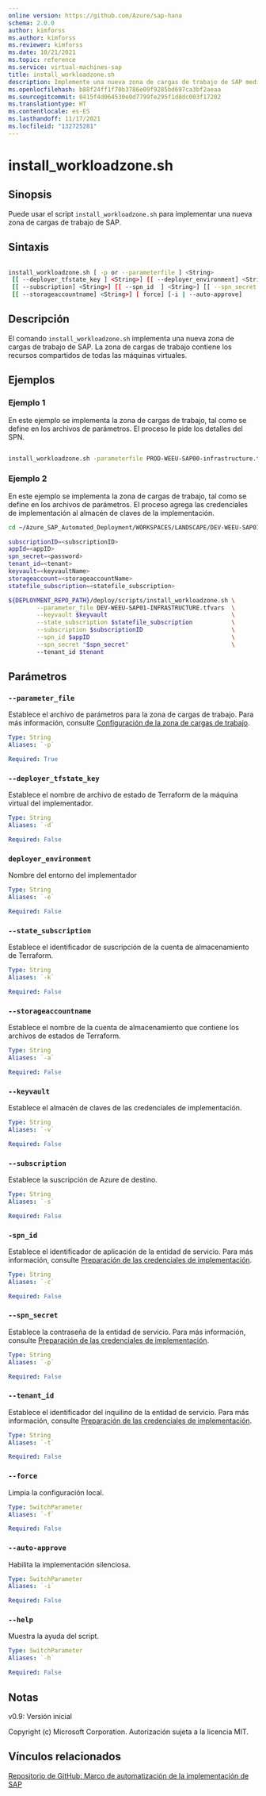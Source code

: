 ```yaml
---
online version: https://github.com/Azure/sap-hana
schema: 2.0.0
author: kimforss
ms.author: kimforss
ms.reviewer: kimforss
ms.date: 10/21/2021
ms.topic: reference
ms.service: virtual-machines-sap
title: install_workloadzone.sh
description: Implemente una nueva zona de cargas de trabajo de SAP mediante un script de shell.
ms.openlocfilehash: b88f24ff1f70b3786e09f9285bd697ca3bf2aeaa
ms.sourcegitcommit: 0415f4d064530e0d7799fe295f1d8dc003f17202
ms.translationtype: HT
ms.contentlocale: es-ES
ms.lasthandoff: 11/17/2021
ms.locfileid: "132725281"
---
```

# <a name="install_workloadzonesh"></a>install_workloadzone.sh

## <a name="synopsis"></a>Sinopsis
Puede usar el script `install_workloadzone.sh` para implementar una nueva zona de cargas de trabajo de SAP.

## <a name="syntax"></a>Sintaxis

```bash

install_workloadzone.sh [ -p or --parameterfile ] <String> 
 [[ --deployer_tfstate_key ] <String>] [[ --deployer_environment] <String>] [[ --state_subscription] <String>] [[ --storageaccountname ]
 [[ --subscription] <String>] [[ --spn_id  ] <String>] [[ --spn_secret ] <String>] [[ --tenant_id ] <String>]
 [[ --storageaccountname] <String>] [ force] [-i | --auto-approve]
```

## <a name="description"></a>Descripción
El comando `install_workloadzone.sh` implementa una nueva zona de cargas de trabajo de SAP. La zona de cargas de trabajo contiene los recursos compartidos de todas las máquinas virtuales.

## <a name="examples"></a>Ejemplos

### <a name="example-1"></a>Ejemplo 1

En este ejemplo se implementa la zona de cargas de trabajo, tal como se define en los archivos de parámetros. El proceso le pide los detalles del SPN.

```bash

install_workloadzone.sh -parameterfile PROD-WEEU-SAP00-infrastructure.tfvars
```

### <a name="example-2"></a>Ejemplo 2

En este ejemplo se implementa la zona de cargas de trabajo, tal como se define en los archivos de parámetros. El proceso agrega las credenciales de implementación al almacén de claves de la implementación.

```bash
cd ~/Azure_SAP_Automated_Deployment/WORKSPACES/LANDSCAPE/DEV-WEEU-SAP01-INFRASTRUCTURE

subscriptionID=<subscriptionID>
appId=<appID>
spn_secret=<password>
tenant_id=<tenant>
keyvault=<keyvaultName>
storageaccount=<storageaccountName>
statefile_subscription=<statefile_subscription>

${DEPLOYMENT_REPO_PATH}/deploy/scripts/install_workloadzone.sh \
        --parameter_file DEV-WEEU-SAP01-INFRASTRUCTURE.tfvars  \
        --keyvault $keyvault                                   \
        --state_subscription $statefile_subscription           \
        --subscription $subscriptionID                         \
        --spn_id $appID                                        \
        --spn_secret "$spn_secret"                             \ 
        --tenant_id $tenant
```
## <a name="parameters"></a>Parámetros

### `--parameter_file`
Establece el archivo de parámetros para la zona de cargas de trabajo. Para más información, consulte [Configuración de la zona de cargas de trabajo](../automation-configure-workload-zone.md).

```yaml
Type: String
Aliases: `-p`

Required: True
```

### `--deployer_tfstate_key`
Establece el nombre de archivo de estado de Terraform de la máquina virtual del implementador.

```yaml
Type: String
Aliases: `-d`

Required: False
```

### `deployer_environment`
Nombre del entorno del implementador

```yaml
Type: String
Aliases: `-e`

Required: False
```

### `--state_subscription`
Establece el identificador de suscripción de la cuenta de almacenamiento de Terraform.

```yaml
Type: String
Aliases: `-k`

Required: False
```
### `--storageaccountname`
Establece el nombre de la cuenta de almacenamiento que contiene los archivos de estados de Terraform.

```yaml
Type: String
Aliases: `-a`

Required: False
```

### `--keyvault`
Establece el almacén de claves de las credenciales de implementación.

```yaml
Type: String
Aliases: `-v`

Required: False
```

### `--subscription`
Establece la suscripción de Azure de destino.

```yaml
Type: String
Aliases: `-s`

Required: False
```

### `-spn_id`
Establece el identificador de aplicación de la entidad de servicio. Para más información, consulte [Preparación de las credenciales de implementación](../automation-deploy-control-plane.md#prepare-the-deployment-credentials).

```yaml
Type: String
Aliases: `-c`

Required: False
```

### `--spn_secret`
Establece la contraseña de la entidad de servicio. Para más información, consulte [Preparación de las credenciales de implementación](../automation-deploy-control-plane.md#prepare-the-deployment-credentials). 

```yaml
Type: String
Aliases: `-p`

Required: False
```

### `--tenant_id`
Establece el identificador del inquilino de la entidad de servicio. Para más información, consulte [Preparación de las credenciales de implementación](../automation-deploy-control-plane.md#prepare-the-deployment-credentials). 

```yaml
Type: String
Aliases: `-t`

Required: False
```

### `--force`
Limpia la configuración local.

```yaml
Type: SwitchParameter
Aliases: `-f`

Required: False
```

### `--auto-approve`
Habilita la implementación silenciosa.

```yaml
Type: SwitchParameter
Aliases: `-i`

Required: False
```

### `--help`
Muestra la ayuda del script.

```yaml
Type: SwitchParameter
Aliases: `-h`

Required: False
```


## <a name="notes"></a>Notas
v0.9: Versión inicial


Copyright (c) Microsoft Corporation.
Autorización sujeta a la licencia MIT.

## <a name="related-links"></a>Vínculos relacionados

[Repositorio de GitHub: Marco de automatización de la implementación de SAP](https://github.com/Azure/sap-hana)
